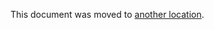 This document was moved to [another location](../administration/geo/replication/updating_the_geo_nodes.md).
